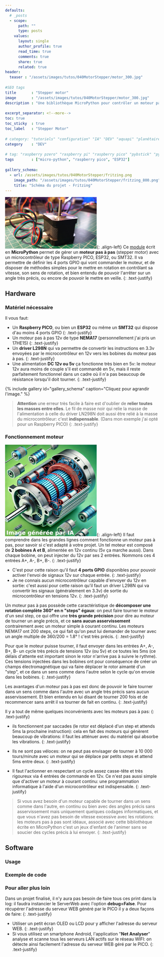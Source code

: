 ```yaml
---
defaults:
  # _posts
  - scope:
      path: ""
      type: posts
    values:
      layout: single
      author_profile: true
      read_time: true
      comments: true
      share: true
      related: true
header: 
  teaser : "/assets/images/tutos/040MotorStepper/motor_300.jpg"

#SEO tags
title       : "Stepper motor"
image       : "/assets/images/tutos/040MotorStepper/motor_300.jpg"
description : "Une bibliothèque MicroPython pour contrôler un moteur pas à pas - Stepper Motor"

excerpt_separator: <!--more-->
toc: true
toc_sticky  : true
toc_label   : "Stepper Motor"

# category: "tutoriels" "configuration" "IA" "DEV" "aquapi" "planétaire" 
category    : "DEV" 

# tag: "raspberry pzero" "raspberry pi" "raspberry pico" "pybstick" "python3" "micro-python" "électronique"
tags        : ["micro-python", "raspberry pico", "ESP32"]

gallery_schema:
  - url: /assets/images/tutos/040MotorStepper/fritzing.png
    image_path: "/assets/images/tutos/040MotorStepper/fritzing_800.png"
    title: "Schéma du projet - Fritzing"
---
```


![Stepper](/assets/images/tutos/040MotorStepper/motor_300.jpg){: .align-left}
Ce [module](https://github.com/papsdroidfr/MotorStepper) écrit en **MicroPython** permet de gérer un **moteur pas à pas** (stepper motor) avec un microcontrôleur de type Raspberry PICO, ESP32, ou SMT32. Il va permettre de définir les 4 ports GPIO qui vont commander le moteur, et de disposer de méthodes simples pour le mettre en rotation en contrôlant sa vitesse, son sens de rotation, et bien entendu de pouvoir l'arrêter sur un angle très précis, ou encore de pouvoir le mettre en veille.
{: .text-justify}

## Hardware

### Matériel nécessaire

Il vous faut:

- Un **Raspberry PICO**, ou bien un **ESP32** ou même un **SMT32** qui dispose d'au moins 4 ports GPIO
{: .text-justify}
- Un moteur pas à pas 12v de type **NEMA17** (personnellement j'ai pris un 17HE15)
{: .text-justify}
- Un **driver L298N** qui va permettre de convertir les instructions en 3.3v envoyées par le microcontrôleur en 12v vers les bobines du moteur pas à pas.
{: .text-justify}
- Une alimentation **DC 12v ou 5v**  ça fonctionne très bien en 5v: le moteur 12v aura moins de couple s'il est commandé en 5v, mais il reste parfaitement fonctionnel dans un cadre où il n'a pas beaucoup de résistance lorsqu'il doit tourner.
{: .text-justify}

{% include gallery id="gallery_schema" caption="Cliquez pour agrandir l'image." %}

> **Attention** une erreur très facile à faire est d'oublier de **relier toutes les masses entre elles**. Le fil de masse noir qui relie la masse de l'alimentation à celle du driver LN298N doit aussi être relié à la masse du microcontrôleur: c'est **indispensable**. (Dans mon exemple j'ai opté pour un Raspberry PICO)
{: .text-justify}

### Fonctionnement moteur

![Stepper](/assets/images/tutos/040MotorStepper/stepper_ia_300.jpg){: .align-left}
Il faut comprendre dans les grandes lignes comment fonctionne un moteur pas à pas, pour savoir si c'est adapté à votre projet. Un tel moteur est composé de **2 bobines A et B**, alimentée en 12v continu (5v ça marche aussi). Dans chaque bobine, on peut injecter du 12v par ses 2 entrées. Nommons ces 4 entrées A+, A-, B+, B-.
{: .text-justify}

- C'est pour cette raison qu'il faut **4 ports GPIO** disponibles pour pouvoir activer l'envoi de signaux 12v sur chaque entrée.
{: .text-justify}
- Je ne connais aucun microcontrôleur capable d'envoyer du 12v en sortie: c'est aussi pour cette raison qu'il faut un driver L298N qui va convertir les signaux (généralement en 3.3v) de sortie du microcontrôleur en tensions 12v.
{: .text-justify}

Un moteur pas à pas possède cette caractéristique de **décomposer une rotation complète 360° en n "steps" égaux**: on peut faire tourner le moteur d'un seul step, ce qui offre une **très grande précision** pour dire au moteur de tourner un angle précis, et ce **sans aucun asservissement** contrairement avec un moteur simple à courant continu. Les moteurs NEMA17 ont 200 steps, ce qui fait qu'on peut lui demander de tourner avec un angle multiple de 360/200 = 1.8° ! c'est très précis.
{: .text-justify}

Pour que le moteur puisse tourner, il faut envoyer dans les entrées A+, A-, B+, B- un cycle très précis de tensions 12v (ou 5v) et ce toutes les 5ms (ce délais d'attente est important sinon le rotor n'arrive pas à suivre le rythme). Ces tensions injectées dans les bobines ont pour conséquence de créer un champs électromagnétique qui va faire déplacer le rotor aimanté d'un "step", et ce dans un sens comme dans l'autre selon le cycle qu'on envoie dans les bobines.
{: .text-justify}

Les avantages d'un moteur pas à pas est donc de pouvoir le faire tourner dans un sens comme dans l'autre avec un angle très précis sans aucun asservissement. Et bien entendu en lui disant de tourner 200 fois et de recommencer sans arrêt il va tourner de fait en continu.
{: .text-justify}

Il y a tout de même quelques inconvénients avec les moteurs pas à pas:
{: .text-justify}

- ils fonctionnent par saccades (le rotor est déplacé d'un step et attends 5ms la prochaine instruction): cela en fait des moteurs qui génèrent beaucoup de vibrations: il faut les atténuer avec du matériel qui absorbe les vibrations.
{: .text-justify}

- Ils ne sont pas véloces: on ne peut pas envisager de tourner à 10 000 tours/minute avec un moteur qui se déplace par petits steps et attend 5ms entre deux.
{: .text-justify}

- Il faut l'actionner en respectant un cycle assez casse-tête et très rigoureux via 4 entrées de commande en 12v. Ce n'est pas aussi simple que d'activer un moteur à courant continu: une programmation informatique à l'aide d'un microcontrôleur est indispensable.
{: .text-justify}

> Si vous avez besoin d'un moteur capable de tourner dans un sens comme dans l'autre, en continu ou bien avec des angles précis sans asservissement mais uniquement quelques codages informatiques, et que vous n'avez pas besoin de vitesse excessive avec les rotations: les moteurs pas à pas sont idéaux, associé avec cette bibliothèque écrite en MicroPython c'est un jeux d'enfant de l'animer sans se soucier des cycles précis à lui envoyer.
{: .text-justify}

## Software

### Usage

### Exemple de code

### Pour aller plus loin

Dans un projet finalisé, il n'y aura pas besoin de faire tous ces print dans la log: il faudra instancier le ServerWeb avec l'option **debug=False**. Pour récupérer l'adresse du serveur WEB généré par le PICO il y a deux façons de faire:
{: .text-justify}

- Utiliser un petit écran OLED ou LCD pour y afficher l'adresse du serveur WEB.
{: .text-justify}
- Si vous utilisez un smartphone Android, l'application "**Net Analyser**" analyse et scanne tous les serveurs LAN actifs sur le réseau WIFI: on détecte ainsi facilement l'adresse du serveur WEB géré par le PICO.
{: .text-justify}